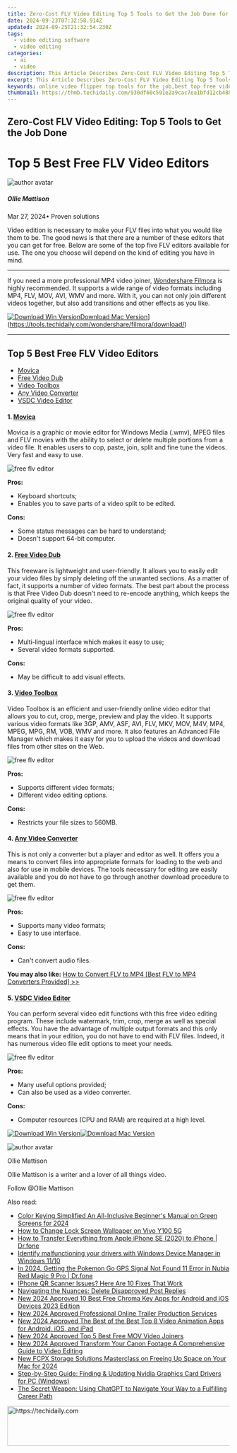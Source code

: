 ```yaml
---
title: Zero-Cost FLV Video Editing Top 5 Tools to Get the Job Done for 2024
date: 2024-09-23T07:32:58.914Z
updated: 2024-09-25T21:32:54.230Z
tags: 
  - video editing software
  - video editing
categories: 
  - ai
  - video
description: This Article Describes Zero-Cost FLV Video Editing Top 5 Tools to Get the Job Done for 2024
excerpt: This Article Describes Zero-Cost FLV Video Editing Top 5 Tools to Get the Job Done for 2024
keywords: online video flipper top tools for the job,best top free video editing tools for gamers,unbranded video editing 7 free trimmers to get the job done,no cost vob video editing top 5 tools you need,zero cost flv video editing top 5 tools to get the job done,windows 11 video editing the best tools for the job,free mov video concatenation 5 best tools to get the job done
thumbnail: https://thmb.techidaily.com/930df60c591e2a9cac7ea1bfd12cb488be55e4b8a96b142f6b85654b12ef9f8e.jpg
---
```


## Zero-Cost FLV Video Editing: Top 5 Tools to Get the Job Done

# Top 5 Best Free FLV Video Editors

![author avatar](https://images.wondershare.com/filmora/article-images/ollie-mattison.jpg)

##### Ollie Mattison

 Mar 27, 2024• Proven solutions

 Video edition is necessary to make your FLV files into what you would like them to be. The good news is that there are a number of these editors that you can get for free. Below are some of the top five FLV editors available for use. The one you choose will depend on the kind of editing you have in mind.

---

 If you need a more professional MP4 video joiner, [Wondershare Filmora](https://tools.techidaily.com/wondershare/filmora/download/) is highly recommended. It supports a wide range of video formats including MP4, FLV, MOV, AVI, WMV and more. With it, you can not only join different videos together, but also add transitions and other effects as you like.

[![Download Win Version](https://images.wondershare.com/filmora/guide/download-btn-win.jpg)](https://tools.techidaily.com/wondershare/filmora/download/)[Download Mac Version](https://images.wondershare.com/filmora/guide/download-btn-mac.jpg)](https://tools.techidaily.com/wondershare/filmora/download/)

---

## Top 5 Best Free FLV Video Editors

* [Movica](#tab%5F01)
* [Free Video Dub](#tab%5F02)
* [Video Toolbox](#tab%5F03)
* [Any Video Converter](#tab%5F04)
* [VSDC Video Editor](#tab%5F05)

#### 1\. [Movica](http://sourceforge.net/projects/movica/)

 Movica is a graphic or movie editor for Windows Media (.wmv), MPEG files and FLV movies with the ability to select or delete multiple portions from a video file. It enables users to cop, paste, join, split and fine tune the videos. Very fast and easy to use.

![free flv editor](https://images.wondershare.com/topic/video-editing/movica.jpg)

**Pros:**

* Keyboard shortcuts;
* Enables you to save parts of a video split to be edited.

**Cons:**

* Some status messages can be hard to understand;
* Doesn't support 64-bit computer.

#### 2\. [Free Video Dub](http://www.dvdvideosoft.com/products/dvd/Free-Video-Dub.htm)

 This freeware is lightweight and user-friendly. It allows you to easily edit your video files by simply deleting off the unwanted sections. As a matter of fact, it supports a number of video formats. The best part about the process is that Free Video Dub doesn't need to re-encode anything, which keeps the original quality of your video.

![free flv editor](https://images.wondershare.com/images/multimedia/video-editor/videodub.jpg)

**Pros:**

* Multi-lingual interface which makes it easy to use;
* Several video formats supported.

**Cons:**

* May be difficult to add visual effects.

#### 3\. [Video Toolbox](http://www.videotoolbox.com/)

 Video Toolbox is an efficient and user-friendly online video editor that allows you to cut, crop, merge, preview and play the video. It supports various video formats like 3GP, AMV, ASF, AVI, FLV, MKV, MOV, M4V, MP4, MPEG, MPG, RM, VOB, WMV and more. It also features an Advanced File Manager which makes it easy for you to upload the videos and download files from other sites on the Web.

![free flv editor](https://images.wondershare.com/images/multimedia/video-editor/video-toolbox.jpg)

**Pros:**

* Supports different video formats;
* Different video editing options.

**Cons:**

* Restricts your file sizes to 560MB.

#### 4\. [Any Video Converter](http://www.any-video-converter.com/products/for%5Fvideo%5Ffree/)

 This is not only a converter but a player and editor as well. It offers you a means to convert files into appropriate formats for loading to the web and also for use in mobile devices. The tools necessary for editing are easily available and you do not have to go through another download procedure to get them.

![free flv editor](https://images.wondershare.com/images/multimedia/video-editor/any-video-converter.jpg)

**Pros:**

* Supports many video formats;
* Easy to use interface.

**Cons:**

* Can't convert audio files.

**You may also like:** [How to Convert FLV to MP4 \[Best FLV to MP4 Converters Provided\] >>](https://tools.techidaily.com/wondershare/filmora/download/)

#### 5\. [VSDC Video Editor](http://vsdc-free-video-editor.software.informer.com/)

 You can perform several video edit functions with this free video editing program. These include watermark, trim, crop, merge as well as special effects. You have the advantage of multiple output formats and this only means that in your edition, you do not have to end with FLV files. Indeed, it has numerous video file edit options to meet your needs.

![free flv editor](https://images.wondershare.com/images/multimedia/video-editor/vsdc-video-editor.jpg)

**Pros:**

* Many useful options provided;
* Can also be used as a video converter.

**Cons:**

* Computer resources (CPU and RAM) are required at a high level.
  
[![Download Win Version](https://images.wondershare.com/filmora/guide/download-btn-win.jpg)](https://tools.techidaily.com/wondershare/filmora/download/)[![Download Mac Version](https://images.wondershare.com/filmora/guide/download-btn-mac.jpg)](https://tools.techidaily.com/wondershare/filmora/download/)

![author avatar](https://images.wondershare.com/filmora/article-images/ollie-mattison.jpg)

Ollie Mattison

Ollie Mattison is a writer and a lover of all things video.

Follow @Ollie Mattison

<ins class="adsbygoogle"
      style="display:block"
      data-ad-client="ca-pub-7571918770474297"
      data-ad-slot="8358498916"
      data-ad-format="auto"
      data-full-width-responsive="true"></ins>

<span class="atpl-alsoreadstyle">Also read:</span>
<div><ul>
<li><a href="https://article-knowledge.techidaily.com/color-keying-simplified-an-all-inclusive-beginners-manual-on-green-screens-for-2024/"><u>Color Keying Simplified An All-Inclusive Beginner's Manual on Green Screens for 2024</u></a></li>
<li><a href="https://unlock-android.techidaily.com/how-to-change-lock-screen-wallpaper-on-vivo-y100-5g-by-drfone-android/"><u>How to Change Lock Screen Wallpaper on Vivo Y100 5G</u></a></li>
<li><a href="https://iphone-transfer.techidaily.com/how-to-transfer-everything-from-apple-iphone-se-2020-to-iphone-drfone-by-drfone-transfer-from-ios/"><u>How to Transfer Everything from Apple iPhone SE (2020) to iPhone | Dr.fone</u></a></li>
<li><a href="https://review-topics.techidaily.com/identify-malfunctioning-your-drivers-with-windows-device-manager-in-windows-1110-by-drivereasy-guide/"><u>Identify malfunctioning your drivers with Windows Device Manager in Windows 11/10</u></a></li>
<li><a href="https://android-location.techidaily.com/in-2024-getting-the-pokemon-go-gps-signal-not-found-11-error-in-nubia-red-magic-9-pro-drfone-by-drfone-virtual/"><u>In 2024, Getting the Pokemon Go GPS Signal Not Found 11 Error in Nubia Red Magic 9 Pro | Dr.fone</u></a></li>
<li><a href="https://fox-that.techidaily.com/iphone-qr-scanner-issues-here-are-10-fixes-that-work/"><u>IPhone QR Scanner Issues? Here Are 10 Fixes That Work</u></a></li>
<li><a href="https://facebook.techidaily.com/navigating-the-nuances-delete-disapproved-post-replies/"><u>Navigating the Nuances: Delete Disapproved Post Replies</u></a></li>
<li><a href="https://ai-video-apps.techidaily.com/new-2024-approved-10-best-free-chroma-key-apps-for-android-and-ios-devices-2023-edition/"><u>New 2024 Approved 10 Best Free Chroma Key Apps for Android and iOS Devices 2023 Edition</u></a></li>
<li><a href="https://ai-video-apps.techidaily.com/new-2024-approved-professional-online-trailer-production-services/"><u>New 2024 Approved Professional Online Trailer Production Services</u></a></li>
<li><a href="https://ai-video-apps.techidaily.com/new-2024-approved-the-best-of-the-best-top-8-video-animation-apps-for-android-ios-and-ipad/"><u>New 2024 Approved The Best of the Best Top 8 Video Animation Apps for Android, iOS, and iPad</u></a></li>
<li><a href="https://ai-video-apps.techidaily.com/new-2024-approved-top-5-best-free-mov-video-joiners/"><u>New 2024 Approved Top 5 Best Free MOV Video Joiners</u></a></li>
<li><a href="https://ai-video-apps.techidaily.com/new-2024-approved-transform-your-canon-footage-a-comprehensive-guide-to-video-editing/"><u>New 2024 Approved Transform Your Canon Footage A Comprehensive Guide to Video Editing</u></a></li>
<li><a href="https://ai-video-apps.techidaily.com/new-fcpx-storage-solutions-masterclass-on-freeing-up-space-on-your-mac-for-2024/"><u>New FCPX Storage Solutions Masterclass on Freeing Up Space on Your Mac for 2024</u></a></li>
<li><a href="https://win-dash.techidaily.com/step-by-step-guide-finding-and-updating-nvidia-graphics-card-drivers-for-pc-windows/"><u>Step-by-Step Guide: Finding & Updating Nvidia Graphics Card Drivers for PC (Windows)</u></a></li>
<li><a href="https://tech-revival.techidaily.com/the-secret-weapon-using-chatgpt-to-navigate-your-way-to-a-fulfilling-career-path/"><u>The Secret Weapon: Using ChatGPT to Navigate Your Way to a Fulfilling Career Path</u></a></li>
</ul></div>

<!-- affiliate ads begin -->
<a href="https://ephamedtechinc.pxf.io/c/5597632/2137221/26400" target="_top" id="2137221">
  <img src="//a.impactradius-go.com/display-ad/26400-2137221" border="0" alt="https://techidaily.com" width="728" height="90"/>
</a>
<img height="0" width="0" src="https://ephamedtechinc.pxf.io/i/5597632/2137221/26400" style="position:absolute;visibility:hidden;" border="0" />
<!-- affiliate ads end -->

